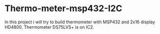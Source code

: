 # Thermo-meter-msp432-I2C

In this project i will try to build thermometer with MSP432 and 2x16 display HD4800. Thermometer DS75LVS+ is on IC2.


